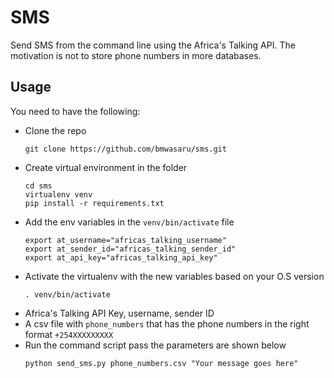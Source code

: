 # SMS

Send SMS from the command line using the Africa's Talking API. The motivation is not to store phone numbers in more databases.

## Usage
You need to have the following:
- Clone the repo
  ```
  git clone https://github.com/bmwasaru/sms.git
  ```
- Create virtual environment in the folder
  ```
  cd sms
  virtualenv venv
  pip install -r requirements.txt
  ```
- Add the env variables in the `venv/bin/activate` file
  ```
  export at_username="africas_talking_username"
  export at_sender_id="africas_talking_sender_id"
  export at_api_key="africas_talking_api_key"
  ```
- Activate the virtualenv with the new variables based on your O.S version
  ```
  . venv/bin/activate
  ```
- Africa's Talking API Key, username, sender ID
- A csv file with `phone_numbers` that has the phone numbers in the right format `+254XXXXXXXXX`
- Run the command script pass the parameters are shown below
  ```
  python send_sms.py phone_numbers.csv "Your message goes here"
  ```
